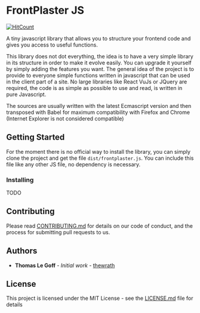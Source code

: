 # FrontPlaster JS 
[![HitCount](http://hits.dwyl.io/thewrath/https://github.com/thewrath/frontplaster.svg)](http://hits.dwyl.io/thewrath/https://github.com/thewrath/frontplaster)



A tiny javascript library that allows you to structure your frontend code and gives you access to useful functions.

This library does not dot everything, the idea is to have a very simple library in its structure in order to make it evolve easily. 
You can upgrade it yourself by simply adding the features you want. 
The general idea of the project is to provide to everyone simple functions written in javascript that can be used in the client part of a site. 
No large libraries like React VuJs or JQuery are required, the code is as simple as possible to use and read, is written in pure Javascript. 

The sources are usually written with the latest Ecmascript version  and then transposed with Babel for maximum compatibility with Firefox and Chrome (Internet Explorer is not considered compatible)

## Getting Started

For the moment there is no official way to install the library, you can simply clone the project and get the file ``` dist/frontplaster.js ```.
You can include this file like any other JS file, no dependency is necessary. 

### Installing
TODO
 
## Contributing

Please read [CONTRIBUTING.md](https://gist.github.com/PurpleBooth/b24679402957c63ec426) for details on our code of conduct, and the process for submitting pull requests to us.

## Authors

* **Thomas Le Goff** - *Initial work* - [thewrath](https://github.com/thewrath)

## License

This project is licensed under the MIT License - see the [LICENSE.md](LICENSE.md) file for details


